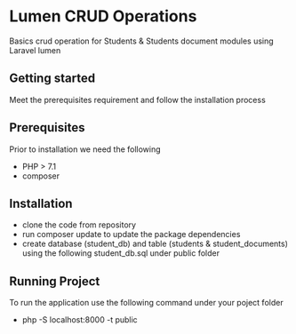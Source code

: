# Lumen CRUD Operations

Basics crud operation for Students & Students document modules using Laravel lumen

## Getting started

Meet the prerequisites requirement and follow the installation process 

## Prerequisites

Prior to installation we need the following 
- PHP > 7.1
- composer 

## Installation

- clone the code from repository 
- run composer update to update the package dependencies
- create database (student_db) and table (students & student_documents) using the following student_db.sql under public folder 

## Running Project

To run the application use the following command under your poject folder
- php -S localhost:8000 -t public


